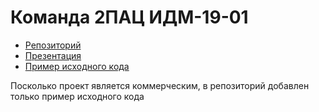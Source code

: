 # Команда 2ПАЦ ИДМ-19-01
* [Репозиторий](https://github.com/teamtwopoc.github.io/)
* [Презентация](https://teamtwopoc.github.io/)
* [Пример исходного кода](https://github.com/teamtwopoc.github.io)

Посколько проект является коммерческим, в репозиторий добавлен только пример исходного кода
